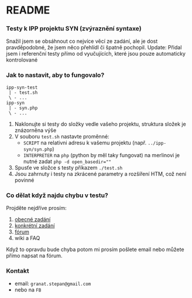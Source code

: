 # README #

### Testy k IPP projektu SYN (zvýraznění syntaxe) ###

Snažil jsem se obsáhnout co nejvíce věcí ze zadání, ale je dost pravděpodobné, že jsem něco přehlídl či špatně pochopil.
Update: Přidal jsem i referenční testy přímo od vyučujících, které jsou pouze automaticky kontrolované

### Jak to nastavit, aby to fungovalo? ###

```
ipp-syn-test
 | - test.sh
 \ - ...
ipp-syn
 | - syn.php
 \ - ...
```

1. Naklonujte si testy do složky vedle vašeho projektu, struktura složek je znázorněna výše
2. V souboru `test.sh` nastavte proměnné:
    * `SCRIPT` na relativni adresu k vašemu projektu (např. `../ipp-syn/syn.php`)
    * `INTERPRETER` na `php` (python by měl taky fungovat) na merlinovi je nutné zadat `php -d open_basedir=""`
3. Spusťe ve složce s testy příkazem `./test.sh`
4. Jsou zahrnuty i testy na zkrácené parametry a rozšíření HTM, což není povinné

### Co dělat když najdu chybu v testu? ###
Projděte nejdříve prosím:

1. [obecné zadání](https://wis.fit.vutbr.cz/FIT/st/course-files-st.php/course/IPP-IT/projects/2014-2015/Zadani/proj2015.pdf?cid=9999)
2. [konkrétní zadání](https://wis.fit.vutbr.cz/FIT/st/course-files-st.php/course/IPP-IT/projects/2014-2015/Zadani/syn.pdf?cid=9999)
3. [fórum](https://wis.fit.vutbr.cz/FIT/st/course-sl.php?id=561253)
4. wiki a FAQ

Když to opravdu bude chyba potom mi prosím pošlete email nebo můžete přímo napsat na fórum.

### Kontakt ###

* email: `granat.stepan@gmail.com`
* nebo na `FB`
